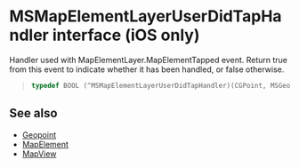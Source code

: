 
# MSMapElementLayerUserDidTapHandler interface (iOS only)

Handler used with MapElementLayer.MapElementTapped event. Return true from this event to indicate whether it has been handled, or false otherwise.

>```objectivec
> typedef BOOL (^MSMapElementLayerUserDidTapHandler)(CGPoint, MSGeopoint*_Nonnull, NSMutableSet<MSMapElement *> *_Nonnull)
>```

## See also

* [Geopoint](../Geopoint-class.md)
* [MapElement](../MapElement-class.md)
* [MapView](../MapView-class.md)